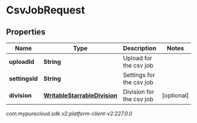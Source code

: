 # CsvJobRequest


## Properties

| Name | Type | Description | Notes |
| ------------ | ------------- | ------------- | ------------- |
| **uploadId** | **String** | Upload for the csv job |  |
| **settingsId** | **String** | Settings for the csv job |  |
| **division** | [**WritableStarrableDivision**](WritableStarrableDivision) | Division for the csv job |  [optional] |




_com.mypurecloud.sdk.v2:platform-client-v2:227.0.0_
